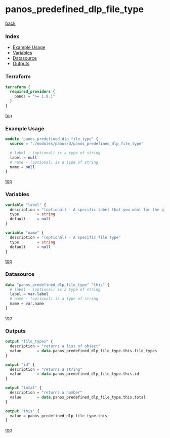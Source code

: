 # panos_predefined_dlp_file_type

[back](../panos.md)

### Index

- [Example Usage](#example-usage)
- [Variables](#variables)
- [Datasource](#datasource)
- [Outputs](#outputs)

### Terraform

```terraform
terraform {
  required_providers {
    panos = ">= 1.8.1"
  }
}
```

[top](#index)

### Example Usage

```terraform
module "panos_predefined_dlp_file_type" {
  source = "./modules/panos/d/panos_predefined_dlp_file_type"

  # label - (optional) is a type of string
  label = null
  # name - (optional) is a type of string
  name = null
}
```

[top](#index)

### Variables

```terraform
variable "label" {
  description = "(optional) - A specific label that you want for the given file type"
  type        = string
  default     = null
}

variable "name" {
  description = "(optional) - A specific file type"
  type        = string
  default     = null
}
```

[top](#index)

### Datasource

```terraform
data "panos_predefined_dlp_file_type" "this" {
  # label - (optional) is a type of string
  label = var.label
  # name - (optional) is a type of string
  name = var.name
}
```

[top](#index)

### Outputs

```terraform
output "file_types" {
  description = "returns a list of object"
  value       = data.panos_predefined_dlp_file_type.this.file_types
}

output "id" {
  description = "returns a string"
  value       = data.panos_predefined_dlp_file_type.this.id
}

output "total" {
  description = "returns a number"
  value       = data.panos_predefined_dlp_file_type.this.total
}

output "this" {
  value = panos_predefined_dlp_file_type.this
}
```

[top](#index)